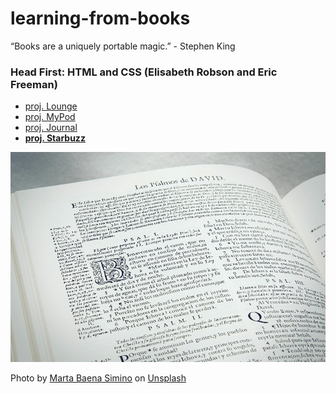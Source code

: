 # learning-from-books

“Books are a uniquely portable magic.” - Stephen King

### Head First: HTML and CSS (Elisabeth Robson and Eric Freeman)

- [proj. Lounge](https://matowdev.github.io/learning-from-books/Learning_HTML_CSS_Freeman_E/Lounge/lounge.html)
- [proj. MyPod](https://matowdev.github.io/learning-from-books/Learning_HTML_CSS_Freeman_E/MyPod)
- [proj. Journal](https://matowdev.github.io/learning-from-books/Learning_HTML_CSS_Freeman_E/Journal/journal.html)
- [**proj. Starbuzz**](https://matowdev.github.io/learning-from-books/Learning_HTML_CSS_Freeman_E/Starbuzz)

![Page/book](Learning_HTML_CSS_Freeman_E/Different_Tasks/images/page-img.jpg)

Photo by <a href="https://unsplash.com/@martasimino?utm_source=unsplash&utm_medium=referral&utm_content=creditCopyText">Marta Baena Simino</a> on <a href="https://unsplash.com/photos/T3GpoJvuVQM?utm_source=unsplash&utm_medium=referral&utm_content=creditCopyText">Unsplash</a>
